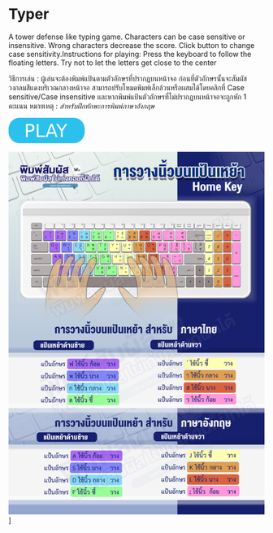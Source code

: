 # Typer

A tower defense like typing game. Characters can be case sensitive or insensitive. Wrong characters decrease the score. Click button to change case sensitivity.Instructions for playing: 
Press the keyboard to follow the floating letters. Try not to let the letters get close to the center

วิธีการเล่น : ผู้เล่นจะต้องพิมพ์แป้นตามตัวอักษรที่ปรากฏบนหน้าจอ ก่อนที่ตัวอักษรนั้นจะสัมผัสวงกลมสีแดงบริเวณกลางหน้าจอ  สามารถปรับโหมดพิมพ์เล็กล้วนหรือผสมได้โดยคลิกที่ Case sensitive/Case insensitive และหากพิมพ์แป้นตัวอักษรที่ไม่ปรากฏบนหน้าจอจะถูกหัก 1 คะแนน หมายเหตุ : *สำหรับฝึกทักษะการพิมพ์ภาษาอังกฤษ*

[![button](play.png)](typer.html)

![button](key.png)]
